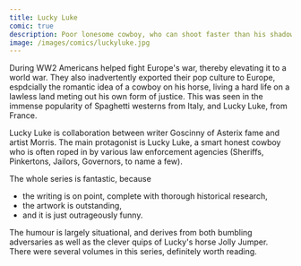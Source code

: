 ```yaml
---
title: Lucky Luke
comic: true
description: Poor lonesome cowboy, who can shoot faster than his shadow
image: /images/comics/luckyluke.jpg
---
```


During WW2 Americans helped fight Europe's war, thereby elevating it to a world war. They also inadvertently exported their pop culture to Europe, espdcially the romantic idea of a cowboy on his horse, living a hard life on a lawless land meting out his own form of justice. This was seen in the immense popularity of Spaghetti westerns from Italy, and Lucky Luke, from France.

Lucky Luke is collaboration between writer Goscinny of Asterix fame and artist Morris. The main protagonist is Lucky Luke, a smart honest cowboy who is often roped in by various law enforcement agencies (Sheriffs, Pinkertons, Jailors, Governors, to name a few).

The whole series is fantastic, because
- the writing is on point, complete with thorough historical research,
- the artwork is outstanding,
- and it is just outrageously funny.

The humour is largely situational, and derives from both bumbling adversaries as well as the clever quips of Lucky's horse Jolly Jumper. There were several volumes in this series, definitely worth reading.
